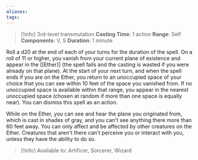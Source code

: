 ```yaml
---
aliases: 
tags:
---
```

>[!info]
>3rd-level transmutation
>**Casting Time**: 1 action
>**Range**: Self
>**Components**: V, S
>**Duration**: 1 minute

Roll a d20 at the end of each of your turns for the duration of the spell. On a roll of 11 or higher, you vanish from your current plane of existence and appear in the [[Ether]] (the spell fails and the casting is wasted if you were already on that plane). At the start of your next turn, and when the spell ends if you are on the Ether, you return to an unoccupied space of your choice that you can see within 10 feet of the space you vanished from. If no unoccupied space is available within that range, you appear in the nearest unoccupied space (chosen at random if more than one space is equally near). You can dismiss this spell as an action.

While on the Ether, you can see and hear the plane you originated from, which is cast in shades of gray, and you can't see anything there more than 60 feet away. You can only affect and be affected by other creatures on the Ether. Creatures that aren't there can't perceive you or interact with you, unless they have the ability to do so.

>[!info] Available to:
>Artificer, Sorcerer, Wizard